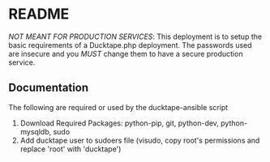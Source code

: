 README
======

*NOT MEANT FOR PRODUCTION SERVICES*: This deployment is to setup the basic requirements of a Ducktape.php deployment.  The passwords used are insecure and you *MUST* change them to have a secure production service.

Documentation
------------

The following are required or used by the ducktape-ansible script

1. Download Required Packages: python-pip, git, python-dev, python-mysqldb, sudo
2. Add ducktape user to sudoers file (visudo, copy root's permissions and replace 'root' with 'ducktape')

